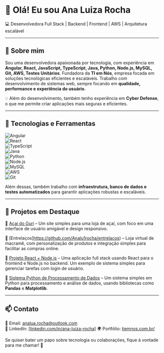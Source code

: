 # 👋 Olá! Eu sou Ana Luiza Rocha

💻 Desenvolvedora Full Stack | Backend | Frontend | AWS | Arquitetura escalável

---

## 🚀 Sobre mim

Sou uma desenvolvedora apaixonada por tecnologia, com experiência em **Angular, React, JavaScript, TypeScript, Java, Python, Node.js, MySQL, Git, AWS, Testes Unitários**. 
Fundadora da **TI em Nós**, empresa focada em soluções tecnológicas eficientes e escaláveis. 
Trabalho com desenvolvimento de sistemas web, sempre focando em **qualidade, performance e experiência do usuário**.

💡 Além do desenvolvimento, também tenho experiência em **Cyber Defense**, o que me permite criar aplicações mais seguras e eficientes.

---

## 🔧 Tecnologias e Ferramentas

![Angular](https://img.shields.io/badge/-Angular-DD0031?style=flat&logo=angular&logoColor=white)  
![React](https://img.shields.io/badge/-React-61DAFB?style=flat&logo=react&logoColor=black)  
![TypeScript](https://img.shields.io/badge/-TypeScript-3178C6?style=flat&logo=typescript&logoColor=white)  
![Java](https://img.shields.io/badge/-Java-007396?style=flat&logo=java&logoColor=white)  
![Python](https://img.shields.io/badge/-Python-3776AB?style=flat&logo=python&logoColor=white)  
![Node.js](https://img.shields.io/badge/-Node.js-339933?style=flat&logo=node.js&logoColor=white)  
![MySQL](https://img.shields.io/badge/-MySQL-4479A1?style=flat&logo=mysql&logoColor=white)  
![AWS](https://img.shields.io/badge/-AWS-FF9900?style=flat&logo=amazonaws&logoColor=white)  
![Git](https://img.shields.io/badge/-Git-F05032?style=flat&logo=git&logoColor=white)  

Além dessas, também trabalho com **infraestrutura, banco de dados e testes automatizados** para garantir aplicações robustas e escaláveis.

---

## 📌 Projetos em Destaque

🔹 [Açai do Guri](https://github.com/https://github.com/Analu1rocha/entrelacos/acai-do-guri) – Um site simples para uma loja de açaí, com foco em uma interface de usuário amigável e design responsivo.

🔹 [Entrelaços]https://github.com/Analu1rocha/entrelacos) – Loja virtual de macramê, com personalização de produtos e integração simples para facilitar as compras online.

🔹 [Projeto React + Node.js](https://github.com/Analu1rocha/projeto-react-node) – Uma aplicação full stack usando React para o frontend e Node.js no backend. Um exemplo de sistema simples para gerenciar tarefas com login de usuário.

🔹 [Sistema Python de Processamento de Dados](https://github.com/Analu1rocha/sistema-python-dados) – Um sistema simples em Python para processamento e análise de dados, usando bibliotecas como **Pandas** e **Matplotlib**.

---

## 📫 Contato

📩 Email: [analua.rocha@outlook.com](mailto:analua.rocha@outlook.com)  
💼 LinkedIn: [[linkedin.com/in/ana-luiza-rocha](https://www.linkedin.com/in/ana-luiza-rocha-a77655244/)] 
🌍 Portfólio: [tiemnos.com.br/](https://www.tiemnos.com.br)

Se quiser bater um papo sobre tecnologia ou colaborações, fique à vontade para me chamar! 🚀
